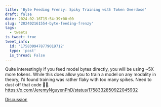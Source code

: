```yaml
---
title: 'Byte Feeding Frenzy: Spiky Training with Token Overdose'
draft: false
date: 2024-02-16T15:54:39+00:00
slug: '202402161554-byte-feeding-frenzy'
tags:
  - tweets
is_tweet: true
tweet_info:
  id: '1758399478779019712'
  type: 'post'
  is_thread: False
---
```




Quite interestingly if you  feed model bytes directly, you will be using ~5X more tokens. While this does allow you to train a model
on any modality in theory, I’d found training was rather flaky with too many spikes. Need to dust off that code 🧑‍💻. <https://x.com/JeremyNguyenPhD/status/1758332850922045932>

[Discussion](https://x.com/sytelus/status/1758399478779019712)
